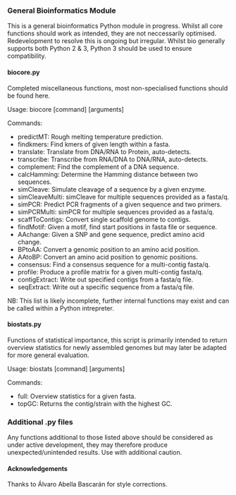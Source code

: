 ### General Bioinformatics Module
This is a general bioinformatics Python module in progress. Whilst all core functions should work as intended, they are not neccessarily optimised. Redevelopment to resolve this is ongoing but irregular. Whilst bio generally supports both Python 2 & 3, Python 3 should be used to ensure compatibility.

#### biocore.py
Completed miscellaneous functions, most non-specialised functions should be found here.

Usage: biocore [command] [arguments]

Commands:

  - predictMT: Rough melting temperature prediction.
  - findkmers: Find kmers of given length within a fasta.
  - translate: Translate from DNA/RNA to Protein, auto-detects.
  - transcribe: Transcribe from RNA/DNA to DNA/RNA, auto-detects.
  - complement: Find the complement of a DNA sequence.
  - calcHamming: Determine the Hamming distance between two sequences.
  - simCleave: Simulate cleavage of a sequence by a given enzyme.
  - simCleaveMulti: simCleave for multiple sequences provided as a fasta/q.
  - simPCR: Predict PCR fragments of a given sequence and two primers.
  - simPCRMulti: simPCR for multiple sequences provided as a fasta/q.
  - scaffToContigs: Convert single scaffold genome to contigs.
  - findMotif: Given a motif, find start positions in fasta file or sequence.
  - AAchange: Given a SNP and gene sequence, predict amino acid change.
  - BPtoAA: Convert a genomic position to an amino acid position.
  - AAtoBP: Convert an amino acid position to genomic positions.
  - consensus: Find a consensus sequence for a multi-contig fasta/q.
  - profile: Produce a profile matrix for a given multi-contig fasta/q.
  - contigExtract: Write out specified contigs from a fasta/q file.
  - seqExtract: Write out a specific sequence from a fasta/q file.

NB: This list is likely incomplete, further internal functions may exist and can be called within a Python intrepreter.

#### biostats.py
Functions of statistical importance, this script is primarily intended to return overview statistics for newly assembled genomes but may later be adapted for more general evaluation.

Usage: biostats [command] [arguments]

Commands:
  - full: Overview statistics for a given fasta.
  - topGC: Returns the contig/strain with the highest GC.

### Additional .py files
Any functions additional to those listed above should be considered as under active development, they may therefore produce unexpected/unintended results. Use with additional caution.

#### Acknowledgements
Thanks to Álvaro Abella Bascarán for style corrections.
